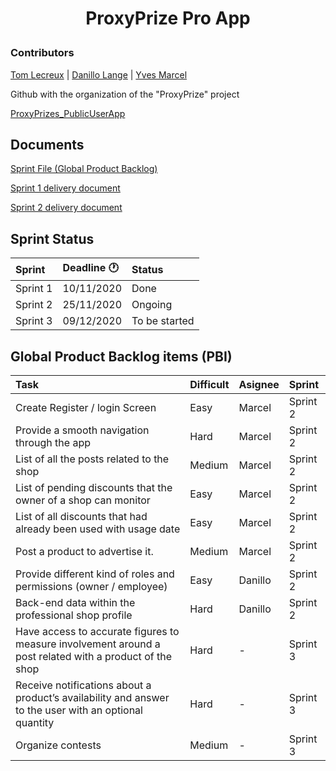 <h1 align="center">
  ProxyPrize Pro App<p>
  
</h1>

### Contributors

[Tom Lecreux](https://github.com/TomRaz7) |
[Danillo Lange](https://github.com/roxdan) | 
[Yves Marcel](https://github.com/Marcel75Git)


Github with the organization of the "ProxyPrize" project

[ProxyPrizes_PublicUserApp](https://github.com/TomRaz7/ProxyPrizes_PublicUserApp)

## Documents 

[Sprint File (Global Product Backlog)](https://docs.google.com/document/d/1ITNbgL-sYImb7OesFLkRM0NnmfYxn0Vx3P2fX3dLdjw/edit#) 

[Sprint 1 delivery document](https://docs.google.com/document/d/102jllO_UXDWyHpwsNhTn4fyqwcMvPCtMYaSrJxBcz7Q/edit)

[Sprint 2 delivery document](https://docs.google.com/document/d/1m9Kzkq1-Rx0bekUdKr_ZYXPwn_9wVFpd2F-ueqXX1Jo/edit?usp=sharing)



## Sprint Status

|Sprint | Deadline :clock1: | Status |
|:---------|:------------|:-----|
|Sprint 1  | 10/11/2020 | Done |
|Sprint 2  | 25/11/2020 | Ongoing |
|Sprint 3  | 09/12/2020 | To be started |


## Global Product Backlog items (PBI)

|Task                                 |Difficult |Asignee |Sprint |
|:------------------------------------|:--------|:--------|:--------|
|Create Register / login Screen		  | Easy    | Marcel  | Sprint 2|
|Provide a smooth navigation through the app		  | Hard    | Marcel  | Sprint 2|
|List of all the posts related to the shop		  | Medium    | Marcel  | Sprint 2|
|List of pending discounts that the owner of a shop can monitor		  | Easy    | Marcel | Sprint 2|
|List of all discounts that had already been used with usage date		  | Easy    | Marcel  | Sprint 2|
|Post a product to advertise it.		  | Medium    | Marcel  | Sprint 2|
|Provide different kind of roles and permissions (owner / employee)		  | Easy    | Danillo  | Sprint 2|
|Back-end data within the professional shop profile 		  | Hard    | Danillo  | Sprint 2|
|Have access to accurate figures to measure involvement around a post related with a product of the shop		  | Hard    | -  | Sprint 3|
|Receive notifications about a product’s availability and answer to the user with an optional quantity	  | Hard    | -  | Sprint 3|
|Organize contests		  | Medium   | -  | Sprint 3|


